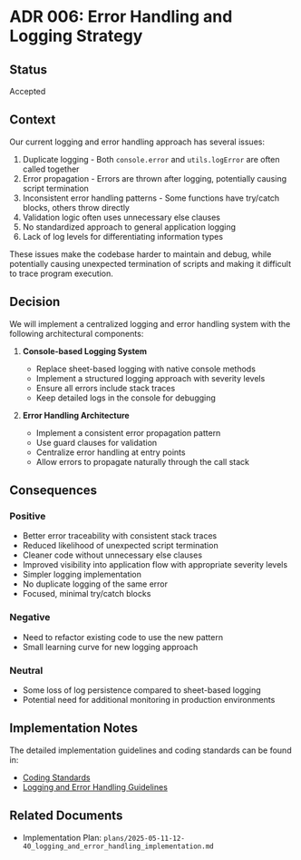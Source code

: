 # ADR 006: Error Handling and Logging Strategy

## Status

Accepted

## Context

Our current logging and error handling approach has several issues:
1. Duplicate logging - Both `console.error` and `utils.logError` are often called together
2. Error propagation - Errors are thrown after logging, potentially causing script termination
3. Inconsistent error handling patterns - Some functions have try/catch blocks, others throw directly
4. Validation logic often uses unnecessary else clauses
5. No standardized approach to general application logging
6. Lack of log levels for differentiating information types

These issues make the codebase harder to maintain and debug, while potentially causing unexpected termination of scripts and making it difficult to trace program execution.

## Decision

We will implement a centralized logging and error handling system with the following architectural components:

1. **Console-based Logging System**
   - Replace sheet-based logging with native console methods
   - Implement a structured logging approach with severity levels
   - Ensure all errors include stack traces
   - Keep detailed logs in the console for debugging

2. **Error Handling Architecture**
   - Implement a consistent error propagation pattern
   - Use guard clauses for validation
   - Centralize error handling at entry points
   - Allow errors to propagate naturally through the call stack

## Consequences

### Positive
- Better error traceability with consistent stack traces
- Reduced likelihood of unexpected script termination
- Cleaner code without unnecessary else clauses
- Improved visibility into application flow with appropriate severity levels
- Simpler logging implementation
- No duplicate logging of the same error
- Focused, minimal try/catch blocks

### Negative
- Need to refactor existing code to use the new pattern
- Small learning curve for new logging approach

### Neutral
- Some loss of log persistence compared to sheet-based logging
- Potential need for additional monitoring in production environments

## Implementation Notes

The detailed implementation guidelines and coding standards can be found in:
- [Coding Standards](../../standards/coding-standards.md)
- [Logging and Error Handling Guidelines](../../logging_and_error_handling.md)

## Related Documents
- Implementation Plan: `plans/2025-05-11-12-40_logging_and_error_handling_implementation.md` 